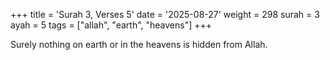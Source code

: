 +++
title = 'Surah 3, Verses 5'
date = '2025-08-27'
weight = 298
surah = 3
ayah = 5
tags = ["allah", "earth", "heavens"]
+++

Surely nothing on earth or in the heavens is hidden from Allah.